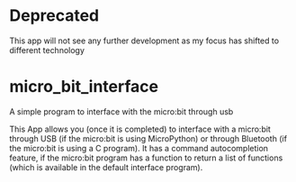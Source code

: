 # Deprecated
This app will not see any further development as my focus has shifted to different technology

# micro_bit_interface
A simple program to interface with the micro:bit through usb

This App allows you (once it is completed) to interface with a micro:bit through USB (if the micro:bit is using MicroPython) or through Bluetooth (if the micro:bit is using a C program). It has a command autocompletion feature, if the micro:bit program has a function to return a list of functions (which is available in the default interface program).
